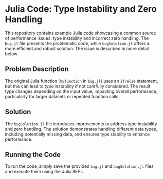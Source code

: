 # Julia Code: Type Instability and Zero Handling
This repository contains example Julia code showcasing a common source of performance issues: type instability and incorrect zero handling.  The `bug.jl` file presents the problematic code, while `bugSolution.jl` offers a more efficient and robust solution.  The issue is described in more detail below.

## Problem Description
The original Julia function (`myfunction` in `bug.jl`) uses an `if/else` statement, but this can lead to type instability if not carefully considered.  The result type changes depending on the input value, impacting overall performance, particularly for larger datasets or repeated function calls.

## Solution
The `bugSolution.jl` file introduces improvements to address type instability and zero handling.  The solution demonstrates handling different data types, including potentially missing data, and ensures type stability to enhance performance.

## Running the Code
To run the code, simply save the provided `bug.jl` and `bugSolution.jl` files and execute them using the Julia REPL.